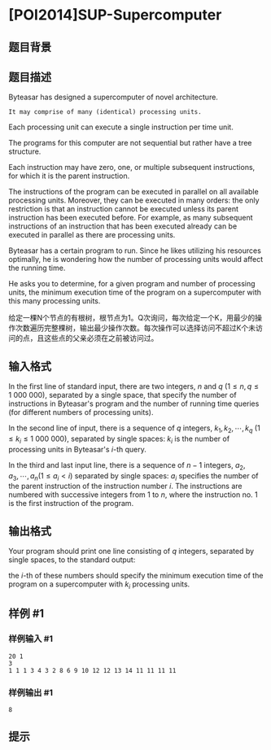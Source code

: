 # [POI2014]SUP-Supercomputer

## 题目背景



## 题目描述

Byteasar has designed a supercomputer of novel architecture.

```plain
It may comprise of many (identical) processing units.
```
Each processing unit can execute a single instruction per time unit.

The programs for this computer are not sequential but rather have a tree structure.

Each instruction may have zero, one, or multiple subsequent instructions,    for which it is the parent instruction.

The instructions of the program can be executed in parallel on all available    processing units.  Moreover, they can be executed in many orders: the only    restriction is that an instruction cannot be executed unless its parent    instruction has been executed before.  For example, as many subsequent    instructions of an instruction that has been executed already can be    executed in parallel as there are processing units.

Byteasar has a certain program to run.  Since he likes utilizing his resources    optimally, he is wondering how the number of processing units would affect the running time.

He asks you to determine, for a given program and number of processing units,    the minimum execution time of the program on a supercomputer with this many processing units.

给定一棵N个节点的有根树，根节点为1。Q次询问，每次给定一个K，用最少的操作次数遍历完整棵树，输出最少操作次数。每次操作可以选择访问不超过K个未访问的点，且这些点的父亲必须在之前被访问过。


## 输入格式

In the first line of standard input, there are two integers, $n$ and $q$ ($1\le n,q\le 1\ 000\ 000$), separated by a single space, that specify the number of    instructions in Byteasar's program and the number of running time queries (for different numbers    of processing units).

In the second line of input, there is a sequence of $q$ integers, $k_1,k_2,\cdots,k_q$ ($1\le k_i\le 1\ 000\ 000$), separated by single spaces: $k_i$ is the number of processing units in    Byteasar's $i$-th query.

In the third and last input line, there is a sequence of $n-1$ integers, $a_2,a_3,\cdots,a_n$($1\le a_i<i$) separated by single spaces: $a_i$ specifies the number of the parent instruction of the instruction number $i$. The instructions are numbered with successive integers from 1 to $n$, where the instruction no. 1 is the first instruction of the program.


## 输出格式

Your program should print one line consisting of $q$ integers, separated by single spaces,    to the standard output:

the $i$-th of these numbers should specify the minimum execution time of the program on a supercomputer with $k_i$ processing units.


## 样例 #1

### 样例输入 #1
```
20 1
3
1 1 1 3 4 3 2 8 6 9 10 12 12 13 14 11 11 11 11
```

### 样例输出 #1

```
8
```

## 提示


